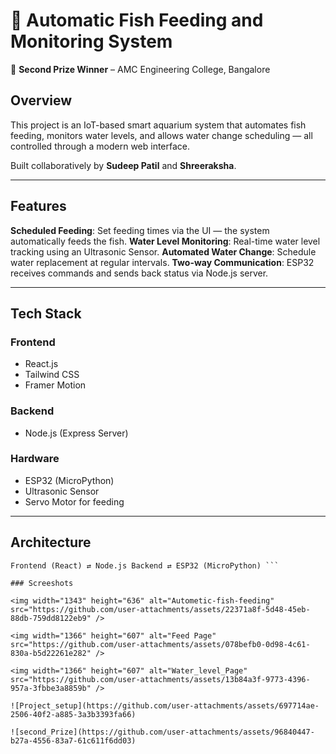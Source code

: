 # 🐠 Automatic Fish Feeding and Monitoring System

🚀 **Second Prize Winner** – AMC Engineering College, Bangalore

##  Overview
This project is an IoT-based smart aquarium system that automates fish feeding, monitors water levels, and allows water change scheduling — all controlled through a modern web interface.

Built collaboratively by **Sudeep Patil** and **Shreeraksha**.

---

## Features

**Scheduled Feeding**: Set feeding times via the UI — the system automatically feeds the fish.
**Water Level Monitoring**: Real-time water level tracking using an Ultrasonic Sensor.
**Automated Water Change**: Schedule water replacement at regular intervals.
**Two-way Communication**: ESP32 receives commands and sends back status via Node.js server.

---

## Tech Stack

### Frontend
- React.js
- Tailwind CSS
- Framer Motion

### Backend
- Node.js (Express Server)

### Hardware
- ESP32 (MicroPython)
- Ultrasonic Sensor
- Servo Motor for feeding

---

## Architecture

```plaintext
Frontend (React) ⇄ Node.js Backend ⇄ ESP32 (MicroPython) ```

### Screeshots

<img width="1343" height="636" alt="Autometic-fish-feeding" src="https://github.com/user-attachments/assets/22371a8f-5d48-45eb-88db-759dd8122eb9" />

<img width="1366" height="607" alt="Feed Page" src="https://github.com/user-attachments/assets/078befb0-0d98-4c61-830a-b5d22261e282" />

<img width="1366" height="607" alt="Water_level_Page" src="https://github.com/user-attachments/assets/13b84a3f-9773-4396-957a-3fbbe3a8859b" />

![Project_setup](https://github.com/user-attachments/assets/697714ae-2506-40f2-a885-3a3b3393fa66)

![second_Prize](https://github.com/user-attachments/assets/96840447-b27a-4556-83a7-61c611f6dd03)





